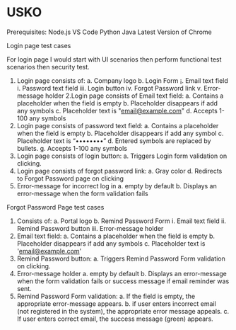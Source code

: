 # USKO

Prerequisites: 
Node.js
VS Code
Python
Java
Latest Version of Chrome




Login page test cases

For login page I would start with UI scenarios then perform functional test scenarios then security test.

1. Login page consists of:
	a. Company logo
	b. Login Form
		¡. Email text field
		i. Password text field
		iii. Login button
		iv. Forgot Password link
		v. Error-message holder
2.Login page consists of Email text field:
	a. Contains a placeholder when the field is empty
	b. Placeholder disappears if add any symbols
	c. Placeholder text is "email@example.com"
	d. Accepts 1-100 any symbols
3. Login page consists of password text field:
	a. Contains a placeholder when the field is empty
	b. Placeholder disappears if add any symbol
	c. Placeholder text is “••••••••”
	d. Entered symbols are replaced by bullets.
	g. Accepts 1-100 any symbols
4. Login page consists of login button:
	a. Triggers Login form validation on clicking.
5. Login page consists of forgot password link:
	a. Gray color
	d. Redirects to Forgot Password page on clicking
6. Error-message for incorrect log in
	a. empty by default
	b. Displays an error-message when the form validation fails
  
  Forgot Password Page test cases

1. Consists of:
	a. Portal logo
	b. Remind Password Form
		i. Email text field
		ii. Remind Password button
		iii. Error-message holder
2. Email text field:
	a. Contains a placeholder when the field is empty
	b. Placeholder disappears if add any symbols
	c. Placeholder text is 'email@example.com'
3. Remind Password button:
	a. Triggers Remind Password Form validation on clicking.
4. Error-message holder
	a. empty by default
	b. Displays an error-message when the form validation fails or success message if email reminder was sent.
6. Remind Password Form validation:
	a. If the field is empty, the appropriate error-message appears.
	b. if user enters incorrect email (not registered in the system), the appropriate error message appeals.
	c. If user enters correct email, the success message (green) appears.
